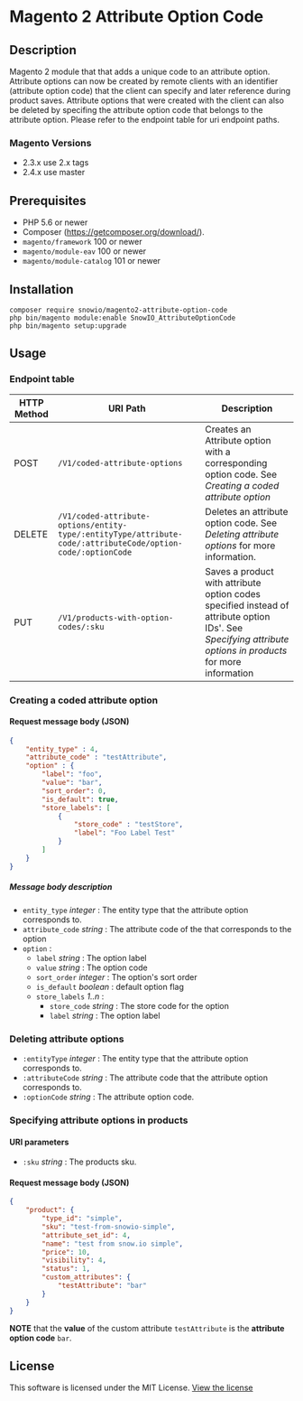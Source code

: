 # Magento 2 Attribute Option Code
## Description
Magento 2 module that that adds a unique code to an attribute option. Attribute options can now be created by remote clients 
with an identifier (attribute option code) that the client can specify and later reference during product saves. Attribute options 
that were created with the client can also be deleted by specifing the attribute option code that belongs to the attribute option.
Please refer to the endpoint table for uri endpoint paths.

### Magento Versions
- 2.3.x use 2.x tags
- 2.4.x use master

## Prerequisites
* PHP 5.6 or newer
* Composer  (https://getcomposer.org/download/).
* `magento/framework` 100 or newer
* `magento/module-eav` 100 or newer
* `magento/module-catalog` 101 or newer

## Installation
```
composer require snowio/magento2-attribute-option-code
php bin/magento module:enable SnowIO_AttributeOptionCode
php bin/magento setup:upgrade
```

## Usage
### Endpoint table
| HTTP Method | URI Path                                                                                                   | Description                                                                                                                                                  |
|-------------|------------------------------------------------------------------------------------------------------------|--------------------------------------------------------------------------------------------------------------------------------------------------------------|
| POST        | `/V1/coded-attribute-options`                                                                              | Creates an Attribute option with a corresponding option code. See *Creating a coded attribute option*                                                        |
| DELETE      | `/V1/coded-attribute-options/entity-type/:entityType/attribute-code/:attributeCode/option-code/:optionCode`| Deletes an attribute option code. See  *Deleting attribute options*  for more information.                                                                   |          
| PUT         | `/V1/products-with-option-codes/:sku`                                                                      | Saves a product with attribute option codes specified instead of attribute option IDs'. See *Specifying attribute options in products* for more information  |


### Creating a coded attribute option
#### Request message body (JSON)
```json
{
    "entity_type" : 4,
    "attribute_code" : "testAttribute",
    "option" : {
        "label": "foo",
        "value": "bar",
        "sort_order": 0,
        "is_default": true,
        "store_labels": [
            {
                "store_code" : "testStore",
                "label": "Foo Label Test"
            }
        ]
    }
}
```

##### Message body description
* `entity_type` *integer* : The entity type that the attribute option corresponds to.
* `attribute_code` *string* : The attribute code of the that corresponds to the option
* `option` :
    * `label` *string* : The option label
    * `value` *string* : The option code
    * `sort_order` *integer* : The option's sort order 
    * `is_default` *boolean* : default option flag
    * `store_labels` *1..n* :
        * `store_code` *string* : The store code for the option
        * `label` *string* : The option label

### Deleting attribute options
* `:entityType` *integer* : The entity type that the attribute option corresponds to.
* `:attributeCode` *string* : The attribute code that the attribute option corresponds to.
* `:optionCode` *string* : The attribute option code.

### Specifying attribute options in products
#### URI parameters
* `:sku` *string* : The products sku.

#### Request message body (JSON)
```json
{
    "product": {
        "type_id": "simple",
        "sku": "test-from-snowio-simple",
        "attribute_set_id": 4,
        "name": "test from snow.io simple",
        "price": 10,
        "visibility": 4,
        "status": 1,
        "custom_attributes": {
            "testAttribute": "bar"
        }
    }
}
```

**NOTE** that the **value** of the custom attribute `testAttribute` is the **attribute option code** `bar`.

## License
This software is licensed under the MIT License. [View the license](LICENSE)
